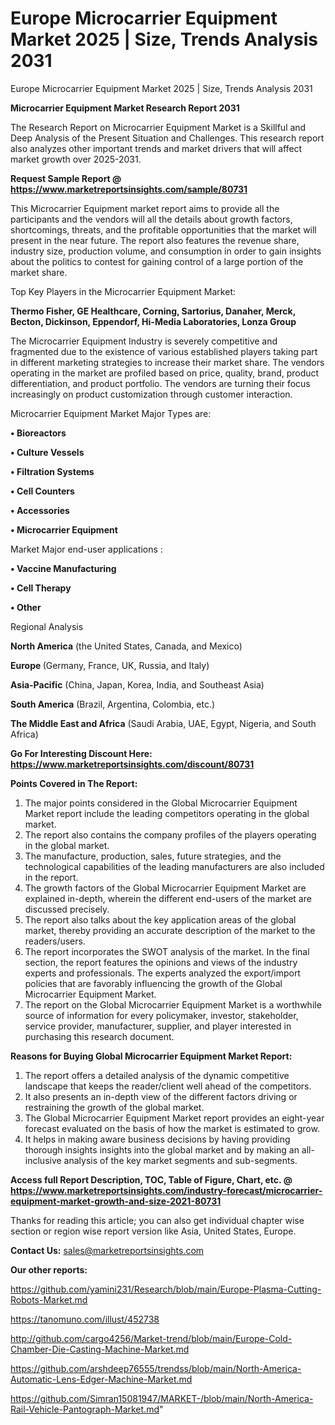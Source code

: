 # Europe Microcarrier Equipment Market 2025 | Size, Trends Analysis 2031
Europe Microcarrier Equipment Market 2025 | Size, Trends Analysis 2031

<strong>Microcarrier Equipment Market Research Report 2031</strong>

The Research Report on Microcarrier Equipment Market is a Skillful and Deep Analysis of the Present Situation and Challenges. This research report also analyzes other important trends and market drivers that will affect market growth over 2025-2031.

<strong>Request Sample Report @ <a href=https://www.marketreportsinsights.com/sample/80731>https://www.marketreportsinsights.com/sample/80731</a></strong>

This Microcarrier Equipment market report aims to provide all the participants and the vendors will all the details about growth factors, shortcomings, threats, and the profitable opportunities that the market will present in the near future. The report also features the revenue share, industry size, production volume, and consumption in order to gain insights about the politics to contest for gaining control of a large portion of the market share.

Top Key Players in the Microcarrier Equipment Market:

<strong>Thermo Fisher, GE Healthcare, Corning, Sartorius, Danaher, Merck, Becton, Dickinson, Eppendorf, Hi-Media Laboratories, Lonza Group</strong>

The Microcarrier Equipment Industry is severely competitive and fragmented due to the existence of various established players taking part in different marketing strategies to increase their market share. The vendors operating in the market are profiled based on price, quality, brand, product differentiation, and product portfolio. The vendors are turning their focus increasingly on product customization through customer interaction.

Microcarrier Equipment Market Major Types are:

<strong>• Bioreactors

• Culture Vessels

• Filtration Systems

• Cell Counters

• Accessories

• Microcarrier Equipment</strong>

Market Major end-user applications :

<strong>• Vaccine Manufacturing

• Cell Therapy

• Other</strong>

Regional Analysis

</u><strong><b>North America</b></strong> (the United States, Canada, and Mexico)

<strong><b>Europe </b></strong>(Germany, France, UK, Russia, and Italy)

<strong><b>Asia-Pacific</b></strong> (China, Japan, Korea, India, and Southeast Asia)

<strong><b>South America</b></strong> (Brazil, Argentina, Colombia, etc.)

<strong><b>The Middle East and Africa</b></strong> (Saudi Arabia, UAE, Egypt, Nigeria, and South Africa)

<strong>Go For Interesting Discount Here: <a href=https://www.marketreportsinsights.com/discount/80731>https://www.marketreportsinsights.com/discount/80731</a></strong>

<strong>Points Covered in The Report:</strong>
<ol>
  <li>The major points considered in the Global Microcarrier Equipment Market report include the leading competitors operating in the global market.</li>
  <li>The report also contains the company profiles of the players operating in the global market.</li>
  <li>The manufacture, production, sales, future strategies, and the technological capabilities of the leading manufacturers are also included in the report.</li>
  <li>The growth factors of the Global Microcarrier Equipment Market are explained in-depth, wherein the different end-users of the market are discussed precisely.</li>
  <li>The report also talks about the key application areas of the global market, thereby providing an accurate description of the market to the readers/users.</li>
  <li>The report incorporates the SWOT analysis of the market. In the final section, the report features the opinions and views of the industry experts and professionals. The experts analyzed the export/import policies that are favorably influencing the growth of the Global Microcarrier Equipment Market.</li>
  <li>The report on the Global Microcarrier Equipment Market is a worthwhile source of information for every policymaker, investor, stakeholder, service provider, manufacturer, supplier, and player interested in purchasing this research document.</li>
</ol>
<strong>Reasons for Buying Global Microcarrier Equipment Market Report:</strong>

<ol>
  <li>The report offers a detailed analysis of the dynamic competitive landscape that keeps the reader/client well ahead of the competitors.</li>
  <li>It also presents an in-depth view of the different factors driving or restraining the growth of the global market.</li>
  <li>The Global Microcarrier Equipment Market report provides an eight-year forecast evaluated on the basis of how the market is estimated to grow.</li>
  <li>It helps in making aware business decisions by having providing thorough insights insights into the global market and by making an all-inclusive analysis of the key market segments and sub-segments.</li>
</ol>
<strong>Access full Report Description, TOC, Table of Figure, Chart, etc. @ <a href=https://www.marketreportsinsights.com/industry-forecast/microcarrier-equipment-market-growth-and-size-2021-80731>https://www.marketreportsinsights.com/industry-forecast/microcarrier-equipment-market-growth-and-size-2021-80731</a></strong>


Thanks for reading this article; you can also get individual chapter wise section or region wise report version like Asia, United States, Europe.

<strong>Contact Us:</strong>
sales@marketreportsinsights.com

<strong>Our other reports:</strong>

<a href=https://github.com/yamini231/Research/blob/main/Europe-Plasma-Cutting-Robots-Market.md>https://github.com/yamini231/Research/blob/main/Europe-Plasma-Cutting-Robots-Market.md</a>

<a href=https://tanomuno.com/illust/452738>https://tanomuno.com/illust/452738</a>

<a href=http://github.com/cargo4256/Market-trend/blob/main/Europe-Cold-Chamber-Die-Casting-Machine-Market.md>http://github.com/cargo4256/Market-trend/blob/main/Europe-Cold-Chamber-Die-Casting-Machine-Market.md</a>

<a href=https://github.com/arshdeep76555/trendss/blob/main/North-America-Automatic-Lens-Edger-Machine-Market.md>https://github.com/arshdeep76555/trendss/blob/main/North-America-Automatic-Lens-Edger-Machine-Market.md</a>

<a href=https://github.com/Simran15081947/MARKET-/blob/main/North-America-Rail-Vehicle-Pantograph-Market.md>https://github.com/Simran15081947/MARKET-/blob/main/North-America-Rail-Vehicle-Pantograph-Market.md</a>"

